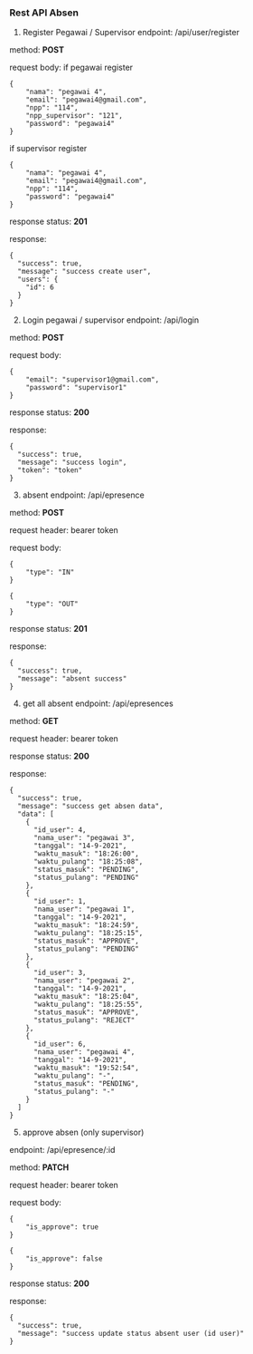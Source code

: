 ### Rest API Absen

1. Register Pegawai / Supervisor
   endpoint: /api/user/register

method: **POST**

request body:
if pegawai register

```
{
	"nama": "pegawai 4",
	"email": "pegawai4@gmail.com",
	"npp": "114",
	"npp_supervisor": "121",
	"password": "pegawai4"
}
```

if supervisor register

```
{
	"nama": "pegawai 4",
	"email": "pegawai4@gmail.com",
	"npp": "114",
	"password": "pegawai4"
}
```

response status: **201**

response:

```
{
  "success": true,
  "message": "success create user",
  "users": {
    "id": 6
  }
}
```

2. Login pegawai / supervisor
   endpoint: /api/login

method: **POST**

request body:

```
{
	"email": "supervisor1@gmail.com",
	"password": "supervisor1"
}
```

response status: **200**

response:

```
{
  "success": true,
  "message": "success login",
  "token": "token"
}
```

3. absent
   endpoint: /api/epresence

method: **POST**

request header: bearer token

request body:

```
{
	"type": "IN"
}
```

```
{
	"type": "OUT"
}
```

response status: **201**

response:

```
{
  "success": true,
  "message": "absent success"
}
```

4. get all absent
   endpoint: /api/epresences

method: **GET**

request header: bearer token

response status: **200**

response:

```
{
  "success": true,
  "message": "success get absen data",
  "data": [
    {
      "id_user": 4,
      "nama_user": "pegawai 3",
      "tanggal": "14-9-2021",
      "waktu_masuk": "18:26:00",
      "waktu_pulang": "18:25:08",
      "status_masuk": "PENDING",
      "status_pulang": "PENDING"
    },
    {
      "id_user": 1,
      "nama_user": "pegawai 1",
      "tanggal": "14-9-2021",
      "waktu_masuk": "18:24:59",
      "waktu_pulang": "18:25:15",
      "status_masuk": "APPROVE",
      "status_pulang": "PENDING"
    },
    {
      "id_user": 3,
      "nama_user": "pegawai 2",
      "tanggal": "14-9-2021",
      "waktu_masuk": "18:25:04",
      "waktu_pulang": "18:25:55",
      "status_masuk": "APPROVE",
      "status_pulang": "REJECT"
    },
    {
      "id_user": 6,
      "nama_user": "pegawai 4",
      "tanggal": "14-9-2021",
      "waktu_masuk": "19:52:54",
      "waktu_pulang": "-",
      "status_masuk": "PENDING",
      "status_pulang": "-"
    }
  ]
}
```

5. approve absen (only supervisor)

endpoint: /api/epresence/:id

method: **PATCH**

request header: bearer token

request body:

```
{
	"is_approve": true
}
```

```
{
	"is_approve": false
}
```

response status: **200**

response:

```
{
  "success": true,
  "message": "success update status absent user (id user)"
}
```
